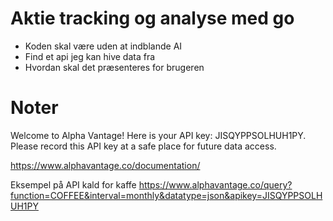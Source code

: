 # Aktie tracking og analyse med go

- Koden skal være uden at indblande AI
- Find et api jeg kan hive data fra
- Hvordan skal det præsenteres for brugeren

# Noter

Welcome to Alpha Vantage! Here is your API key: JISQYPPSOLHUH1PY. Please record this API key at a safe place for future data access.

https://www.alphavantage.co/documentation/

Eksempel på API kald for kaffe
https://www.alphavantage.co/query?function=COFFEE&interval=monthly&datatype=json&apikey=JISQYPPSOLHUH1PY
